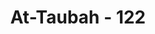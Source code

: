 ---
title: "At-Taubah - 122"
no: 122
arabic_no: ١٢٢
ayah: ۞ وَمَا كَانَ الْمُؤْمِنُوْنَ لِيَنْفِرُوْا كَاۤفَّةًۗ فَلَوْلَا نَفَرَ مِنْ كُلِّ فِرْقَةٍ مِّنْهُمْ طَاۤىِٕفَةٌ لِّيَتَفَقَّهُوْا فِى الدِّيْنِ وَلِيُنْذِرُوْا قَوْمَهُمْ اِذَا رَجَعُوْٓا اِلَيْهِمْ لَعَلَّهُمْ يَحْذَرُوْنَ ࣖ 
translation: "Dan tidak sepatutnya orang-orang mukmin itu semuanya pergi (ke medan perang). Mengapa sebagian dari setiap golongan di antara mereka tidak pergi untuk memperdalam pengetahuan agama mereka dan untuk memberi peringatan kepada kaumnya apabila mereka telah kembali, agar mereka dapat menjaga dirinya."
tafsir: "Dalam ayat ini, Allah menerangkan bahwa tidak semua orang mukmin harus berangkat ke medan perang, bila peperangan itu dapat dilakukan oleh sebagian kaum Muslimin saja. Tetapi harus ada pembagian tugas dalam masyarakat, sebagian berangkat ke medan perang, dan sebagian lagi harus menuntut ilmu dan mendalami agama Islam, supaya ajaran-ajaran agama itu dapat diajarkan secara merata, dan dakwah dapat dilakukan dengan cara yang lebih efektif dan bermanfaat sehingga kecerdasan umat Islam dapat ditingkatkan.\n\nPerang bertujuan untuk mengalahkan musuh-musuh Islam serta mengamankan jalan dakwah Islamiyah. Sedang menuntut ilmu dan mendalami ilmu-ilmu agama bertujuan untuk mencerdaskan umat dan mengembangkan agama Islam, agar dapat disebarluaskan dan dipahami oleh semua macam lapisan masyarakat.\n\nDengan demikian, ayat ini mempunyai hubungan yang erat dengan ayat-ayat yang lalu, karena sama-sama menerangkan hukum berjihad, akan tetapi dalam bidang dan cara yang berlainan. \n\nTugas ulama dalam Islam adalah untuk mempelajari agamanya, serta mengamalkannya dengan baik, kemudian menyampaikan pengetahuan agama itu kepada yang belum mengetahuinya. Tugas-tugas tersebut merupakan tugas umat dan setiap pribadi muslim, sesuai dengan kemampuan dan pengetahuan masing-masing, karena Rasulullah saw telah bersabda:\n\nSampaikanlah olehmu (apa-apa yang telah kamu peroleh) dari padaku, walaupun hanya satu ayat Al-Qur'an saja. (Riwayat al-Bukhari)\n\nAkan tetapi, tidak setiap orang Islam mendapat kesempatan untuk menuntut dan mendalami ilmu pengetahuan serta mendalami ilmu agama, karena sibuk dengan tugas di medan perang, di ladang, di pabrik, di toko dan sebagainya. Oleh sebab itu harus ada sebagian dari umat Islam yang menggunakan waktu dan tenaganya untuk menuntut ilmu dan mendalami ilmu-ilmu agama, agar kemudian setelah mereka selesai dan kembali ke masyarakat, mereka dapat menyebarkan ilmu tersebut, serta menjalankan dakwah Islamiyah dengan cara dan metode yang baik sehingga mencapai hasil yang lebih baik pula.\n\nApabila umat Islam telah memahami ajaran agamanya, dan telah mengerti hukum halal dan haram, serta perintah dan larangan agama, tentulah mereka akan lebih dapat menjaga diri dari kesesatan dan kemaksiatan, dapat melaksanakan perintah agama dengan baik dan dapat menjauhi larangan-Nya. Dengan demikian, umat Islam menjadi umat yang baik, sejahtera dunia dan akhirat.\n\nDi samping itu perlu diingat, bahwa apabila umat Islam menghadapi peperangan yang memerlukan tenaga manusia yang banyak, maka dalam hal ini seluruh umat Islam harus dikerahkan untuk menghadapi musuh. Tetapi bila peperangan itu sudah selesai, maka masing-masing harus kembali kepada tugas semula, kecuali sejumlah orang yang diberi tugas khusus untuk menjaga keamanan dan ketertiban, dalam dinas kemiliteran dan kepolisian.\n\nOleh karena ayat ini telah menetapkan bahwa fungsi ilmu adalah untuk mencerdaskan umat, maka tidak dapat dibenarkan bila ada orang Islam yang menuntut ilmu pengetahuan hanya untuk mengejar pangkat dan kedudukan atau keuntungan pribadi saja, apalagi untuk menggunakan ilmu pengetahuan sebagai kebanggaan dan kesombongan diri terhadap golongan yang belum menerima pengetahuan.\n\nOrang-orang yang telah memiliki ilmu pengetahuan harus menjadi pelita dan pembimbing bagi umatnya. Ia harus menyebarluaskan ilmunya, dan membimbing orang lain agar memiliki ilmu pengetahuan pula. Selain itu, ia sendiri juga harus mengamalkan ilmunya agar menjadi contoh dan teladan bagi orang-orang sekitarnya dalam ketaatan menjalankan peraturan dan ajaran-ajaran agama.\n\nDengan demikian dapat diambil suatu pengertian, bahwa dalam bidang ilmu pengetahuan, setiap orang mukmin mempunyai tiga macam kewajiban, yaitu: menuntut ilmu, mengamalkannya, dan mengajarkannya kepada orang lain.\n\nMenurut pengertian yang tersurat dari ayat ini, kewajiban menuntut ilmu pengetahuan yang ditekankan di sisi Allah adalah dalam bidang ilmu agama. Akan tetapi agama adalah suatu sistem hidup yang mencakup seluruh aspek dan segi kehidupan manusia. Setiap ilmu pengetahuan yang berguna dan dapat mencerdaskan kehidupan mereka, dan tidak bertentangan dengan norma-norma agama, wajib dipelajari. Umat Islam diperintahkan Allah untuk memakmurkan bumi ini dan menciptakan kehidupan yang baik. Sedang ilmu pengetahuan adalah sarana untuk mencapai tujuan tersebut. Setiap sarana yang diperlukan untuk melaksanakan kewajiban, adalah wajib pula hukumnya. Dalam hal ini, para ulama Islam telah menetapkan suatu kaidah yang berbunyi:\n\nSesuatu yang diperlukan untuk melaksanakan yang wajib, maka ia wajib pula hukumnya.\n\nKarena pentingnya fungsi ilmu dan para sarjana, maka beberapa negara Islam membebaskan para ulama (sarjana) dan mahasiswa pada perguruan agama, dari wajib militer, agar pengajaran dan pengembangan ilmu senantiasa dapat berjalan dengan lancar, kecuali bila negara sedang menghadapi bahaya besar, yang harus dihadapi oleh segala lapisan masyarakat."
---
